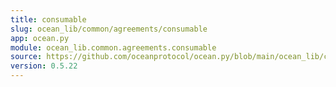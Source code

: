 ```yaml
---
title: consumable
slug: ocean_lib/common/agreements/consumable
app: ocean.py
module: ocean_lib.common.agreements.consumable
source: https://github.com/oceanprotocol/ocean.py/blob/main/ocean_lib/common/agreements/consumable.py
version: 0.5.22
---
```

